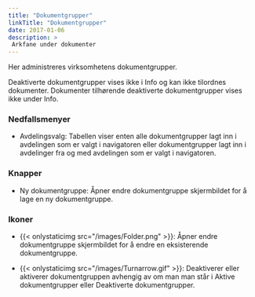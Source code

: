 ```yaml
---
title: "Dokumentgrupper"
linkTitle: "Dokumentgrupper"
date: 2017-01-06
description: >
 Arkfane under dokumenter
---
```

Her administreres virksomhetens dokumentgrupper.

Deaktiverte dokumentgrupper vises ikke i Info og kan ikke tilordnes dokumenter. Dokumenter tilhørende deaktiverte dokumentgrupper vises ikke under Info.

### Nedfallsmenyer
- Avdelingsvalg: Tabellen viser enten alle dokumentgrupper lagt inn i avdelingen som er valgt i navigatoren eller dokumentgrupper lagt inn i avdelinger fra og med avdelingen som er valgt i navigatoren.

### Knapper
- Ny dokumentgruppe: Åpner endre dokumentgruppe skjermbildet for å lage en ny dokumentgruppe.

### Ikoner
- {{< onlystaticimg src="/images/Folder.png" >}}: Åpner endre dokumentgruppe skjermbildet for å endre en eksisterende dokumentgruppe.

- {{< onlystaticimg src="/images/Turnarrow.gif" >}}: Deaktiverer eller aktiverer dokumentgruppen avhengig av om man man står i Aktive dokumentgrupper eller Deaktiverte dokumentgrupper.